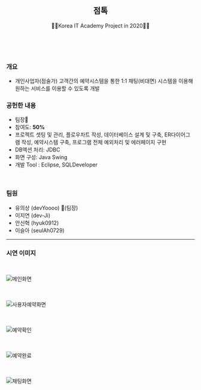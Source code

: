 <h2 align="center">점톡</h2>
<p align="center">
  🙍‍♂️Korea IT Academy Project in 2020🙍‍♀️
</p>
<br><br><br>

### 개요
* 개인사업자(점술가) 고객간의 예약시스템을 통한 1:1 채팅(비대면) 시스템을 이용해 원하는 서비스를 이용할 수 있도록 개발
  
### 공헌한 내용
* 팀장:crown:
* 참여도: **50%**
* 프로젝트 셋팅 및 관리, 플로우차트 작성, 데이터베이스 설계 및 구축, ER다이어그램 작성, 예약시스템 구축, 프로그램 전체 예외처리 및 에러페이지 구현
* DB액션 처리: JDBC
* 화면 구성: Java Swing
* 개발 Tool : Eclipse, SQLDeveloper
<br>

### 팀원
* 유의상 (devYoooo) :crown:(팀장)
* 이지연 (dev-Ji)
* 안신혁 (hyuk0912)
* 이슬아 (seulAh0729)

<hr>

### 시연 이미지
<br>

![메인화면](https://user-images.githubusercontent.com/58925978/87873660-54cfc480-c9fe-11ea-8e6f-2b0bfdd782a6.png)<br><br><br>

![사용자예약화면](https://user-images.githubusercontent.com/58925978/87873662-5bf6d280-c9fe-11ea-88fc-c1cfd2297b8e.png)<br><br><br>

![예약확인](https://user-images.githubusercontent.com/58925978/87873669-65803a80-c9fe-11ea-8004-4b945f8b9dac.png)<br><br><br>

![예약완료](https://user-images.githubusercontent.com/58925978/87873663-60bb8680-c9fe-11ea-973a-7eae470480d7.png)<br><br><br>

![채팅화면](https://user-images.githubusercontent.com/58925978/87873671-6a44ee80-c9fe-11ea-8646-7be11ca4c3da.png)<br><br><br>

